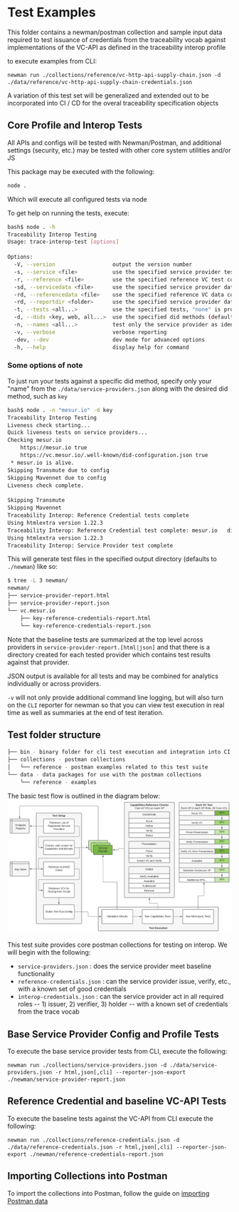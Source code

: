 # Test Examples

This folder contains a newman/postman collection and sample input data required to test issuance of credentials from the traceability vocab against implementations of the VC-API as defined in the traceability interop profile

to execute examples from CLI:

```shell
newman run ./collections/reference/vc-http-api-supply-chain.json -d ./data/reference/vc-http-api-supply-chain-credentials.json 
```

A variation of this test set will be generalized and extended out to be incorporated into CI / CD for the overal traceability specification objects

## Core Profile and Interop Tests

All APIs and configs will be tested with Newman/Postman, and additional settings (security, etc.) may be tested with other core system utilities and/or JS

This package may be executed with the following:

```bash
node .
```

Which will execute all configured tests via node

To get help on running the tests, execute:

```bash
bash$ node . -h
Traceability Interop Testing
Usage: trace-interop-test [options]

Options:
  -V, --version                  output the version number
  -s, --service <file>           use the specified service provider test collection (default: "./collections/service-providers.json")
  -r, --reference <file>         use the specified reference VC test collection (default: "./collections/reference-credentials.json")
  -sd, --servicedata <file>      use the specified service provider data collection (default: "./data/service-providers.json")
  -rd, --referencedata <file>    use the specified reference VC data collection (default: "./data/reference-credentials.json")
  -rd, --reportdir <folder>      use the specified service provider data collection (default: "./newman")
  -t, --tests <all...>           use the specified tests, "none" is provided as an option for dev purposes (choices: "all", "service", "reference", "interop", "none", default: ["all"])
  -d, --dids <key, web, all...>  use the specified did methods (default: ["key"])
  -n, --names <all...>           test only the service provider as identified by name (default: ["all"])
  -v, --verbose                  verbose reporting
  -dev, --dev                    dev mode for advanced options
  -h, --help                     display help for command
```

### Some options of note

To just run your tests against a specific did method, specify only your "name" from the `./data/service-providers.json` along with the desired did method, such as `key`

```bash
bash$ node . -n "mesur.io" -d key
Traceability Interop Testing
Liveness check starting...
Quick liveness tests on service providers...
Checking mesur.io
    https://mesur.io true
    https://vc.mesur.io/.well-known/did-configuration.json true
 * mesur.io is alive.
Skipping Transmute due to config
Skipping Mavennet due to config
Liveness check complete.

Skipping Transmute
Skipping Mavennet
Traceability Interop: Reference Credential tests complete
Using htmlextra version 1.22.3
Traceability Interop: Reference Credential test complete: mesur.io   did: key
Using htmlextra version 1.22.3
Traceability Interop: Service Provider test complete
```

This will generate test files in the specified output directory (defaults to `./newman`) like so:

```bash
$ tree -L 3 newman/
newman/
├── service-provider-report.html
├── service-provider-report.json
└── vc.mesur.io
    ├── key-reference-credentials-report.html
    └── key-reference-credentials-report.json
```

Note that the baseline tests are summarized at the top level across providers in `service-provider-report.[html|json]` and that there is 
a directory created for each tested provider which contains test results against that provider.

JSON output is available for all tests and may be combined for analytics individually or across providers.

`-v` will not only provide additional command line logging, but will also turn on the `CLI` reporter for newman so that you can view test execution in real time as well as summaries at the end of test iteration. 

## Test folder structure

```bash
├── bin - binary folder for cli test execution and integration into CI
├── collections - postman collections
│   └── reference - postman examples related to this test suite
└── data - data packages for use with the postman collections
    └── reference - examples
```

The basic test flow is outlined in the diagram below:
![Trace Interop Test Flow](./interop-test-flow.png)

This test suite provides core postman collections for testing on interop. We will begin with the following:

- `service-providers.json` : does the service provider meet baseline functionality
- `reference-credentials.json` : can the service provider issue, verify, etc., with a known set of good credentials
- `interop-credentials.json` : can the service provider act in all required roles -- 1) issuer, 2) verifier, 3) holder -- with a known set of credentials from the trace vocab

## Base Service Provider Config and Profile Tests

To execute the base service provider tests from CLI, execute the following:

```shell
newman run ./collections/service-providers.json -d ./data/service-providers.json -r html,json[,cli] --reporter-json-export ./newman/service-provider-report.json
```

## Reference Credential and baseline VC-API Tests

To execute the baseline tests against the VC-API from CLI execute the following:

```shell
newman run ./collections/reference-credentials.json -d ./data/reference-credentials.json -r html,json[,cli] --reporter-json-export ./newman/reference-credentials-report.json
```

## Importing Collections into Postman

To import the collections into Postman, follow the guide on [importing Postman data](https://learning.postman.com/docs/getting-started/importing-and-exporting-data/#importing-data-into-postman)